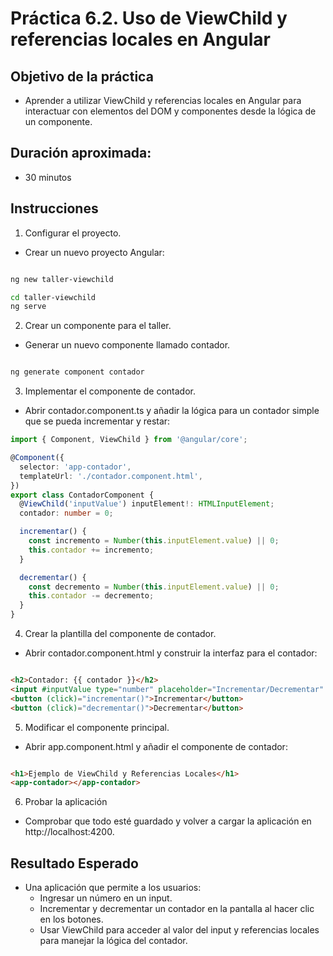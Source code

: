 # Práctica 6.2. Uso de ViewChild y referencias locales en Angular

## Objetivo de la práctica

- Aprender a utilizar ViewChild y referencias locales en Angular para interactuar con elementos del DOM y componentes desde la lógica de un componente.

## Duración aproximada:
- 30 minutos

## Instrucciones

1. Configurar el proyecto.

- Crear un nuevo proyecto Angular:

```bash

ng new taller-viewchild
```

```bash
cd taller-viewchild
ng serve
```

2. Crear un componente para el taller.

- Generar un nuevo componente llamado contador.

```bash

ng generate component contador
```

3. Implementar el componente de contador.

- Abrir contador.component.ts y añadir la lógica para un contador simple que se pueda incrementar y restar:

```typescript
import { Component, ViewChild } from '@angular/core';

@Component({
  selector: 'app-contador',
  templateUrl: './contador.component.html',
})
export class ContadorComponent {
  @ViewChild('inputValue') inputElement!: HTMLInputElement;
  contador: number = 0;

  incrementar() {
    const incremento = Number(this.inputElement.value) || 0;
    this.contador += incremento;
  }

  decrementar() {
    const decremento = Number(this.inputElement.value) || 0;
    this.contador -= decremento;
  }
}
```

4. Crear la plantilla del componente de contador.

- Abrir contador.component.html y construir la interfaz para el contador:

```html

<h2>Contador: {{ contador }}</h2>
<input #inputValue type="number" placeholder="Incrementar/Decrementar" />
<button (click)="incrementar()">Incrementar</button>
<button (click)="decrementar()">Decrementar</button>

```

5. Modificar el componente principal.

- Abrir app.component.html y añadir el componente de contador:

```html

<h1>Ejemplo de ViewChild y Referencias Locales</h1>
<app-contador></app-contador>

```

6. Probar la aplicación

- Comprobar que todo esté guardado y volver a cargar la aplicación en http://localhost:4200.

## Resultado Esperado
- Una aplicación que permite a los usuarios:
    - Ingresar un número en un input.
    - Incrementar y decrementar un contador en la pantalla al hacer clic en los botones.
    - Usar ViewChild para acceder al valor del input y referencias locales para manejar la lógica del contador.


